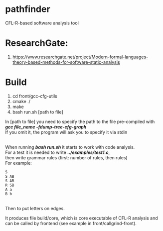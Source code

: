 # pathfinder
CFL-R-based software analysis tool
# ResearchGate:
1) https://www.researchgate.net/project/Modern-formal-languages-theory-based-methods-for-software-static-analysis
# Build


1) cd front/gcc-cfg-utils
2) cmake ./
3) make
4) bash run.sh [path to file]

In [path to file] you need to specify the path to the file pre-compiled with ***gcc file_name -fdump-tree-cfg-graph***<br>
If you omit it, the program will ask you to specify it via stdin<br><br>

When running ***bash run.sh*** it starts to work with code analysis.
<br>For a test it is needed to write ***../examples/test1.c***,
<br>then write grammar rules (first: number of rules, then rules) 
<br>For example:

	5 
	S AB
	S AR
	R SB
	A a
	B b

<br> Then to put letters on edges. <br>

It produces file build/core, which is core executable of CFL-R analysis and<br>
can be called by frontend (see example in front/callgrind-front).
